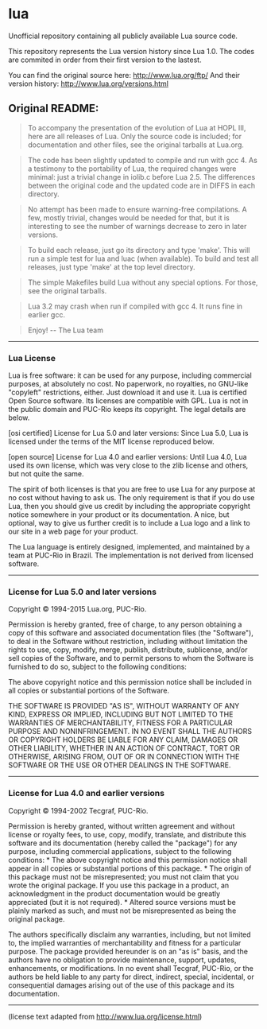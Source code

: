 # lua
Unofficial repository containing all publicly available Lua source code.

This repository represents the Lua version history since Lua 1.0. The codes are commited in order from their first version to the lastest.

You can find the original source here: http://www.lua.org/ftp/
And their version history: http://www.lua.org/versions.html

## Original README:
>To accompany the presentation of the evolution of Lua at HOPL III,
>here are all releases of Lua. Only the source code is included; for
>documentation and other files, see the original tarballs at Lua.org.

>The code has been slightly updated to compile and run with gcc 4. As a
>testimony to the portability of Lua, the required changes were minimal:
>just a trivial change in iolib.c before Lua 2.5. The differences between
>the original code and the updated code are in DIFFS in each directory.

>No attempt has been made to ensure warning-free compilations. A few,
>mostly trivial, changes would be needed for that, but it is interesting
>to see the number of warnings decrease to zero in later versions.

>To build each release, just go its directory and type 'make'. This will
>run a simple test for lua and luac (when available). To build and test
>all releases, just type 'make' at the top level directory.

>The simple Makefiles build Lua without any special options. For those,
>see the original tarballs.

>Lua 3.2 may crash when run if compiled with gcc 4. It runs fine in earlier gcc.

>Enjoy!
>-- The Lua team

_________________________________________________________________

### Lua License

   Lua  is  free  software:  it  can  be  used for any purpose, including
   commercial   purposes,   at  absolutely  no  cost.  No  paperwork,  no
   royalties,  no GNU-like "copyleft" restrictions, either. Just download
   it and use it. Lua is certified Open Source software. Its licenses are
   compatible with GPL. Lua is not in the public domain and PUC-Rio keeps
   its copyright. The legal details are below.

   [osi certified]   License for Lua 5.0 and later versions:
   Since Lua 5.0, Lua is licensed under the terms of the MIT license
   reproduced below.

   [open source]   License for Lua 4.0 and earlier versions:
   Until  Lua  4.0, Lua used its own license, which was very close to the
   zlib license and others, but not quite the same.

   The  spirit  of  both licenses is that you are free to use Lua for any
   purpose  at  no cost without having to ask us. The only requirement is
   that  if  you  do use Lua, then you should give us credit by including
   the  appropriate  copyright  notice  somewhere  in your product or its
   documentation.  A nice, but optional, way to give us further credit is
   to  include  a  Lua logo and a link to our site in a web page for your
   product.

   The  Lua language is entirely designed, implemented, and maintained by
   a  team  at  PUC-Rio in Brazil. The implementation is not derived from
   licensed software.
_________________________________________________________________

### License for Lua 5.0 and later versions

   Copyright © 1994-2015 Lua.org, PUC-Rio.

   Permission  is hereby granted, free of charge, to any person obtaining
   a  copy  of  this  software  and  associated  documentation files (the
   "Software"),  to  deal  in the Software without restriction, including
   without  limitation  the  rights to use, copy, modify, merge, publish,
   distribute,  sublicense,  and/or  sell  copies of the Software, and to
   permit  persons to whom the Software is furnished to do so, subject to
   the following conditions:

   The  above  copyright  notice  and  this  permission  notice  shall be
   included in all copies or substantial portions of the Software.

   THE  SOFTWARE  IS  PROVIDED  "AS  IS",  WITHOUT  WARRANTY OF ANY KIND,
   EXPRESS  OR  IMPLIED,  INCLUDING  BUT NOT LIMITED TO THE WARRANTIES OF
   MERCHANTABILITY, FITNESS FOR A PARTICULAR PURPOSE AND NONINFRINGEMENT.
   IN  NO  EVENT SHALL THE AUTHORS OR COPYRIGHT HOLDERS BE LIABLE FOR ANY
   CLAIM,  DAMAGES  OR OTHER LIABILITY, WHETHER IN AN ACTION OF CONTRACT,
   TORT  OR  OTHERWISE,  ARISING  FROM,  OUT OF OR IN CONNECTION WITH THE
   SOFTWARE OR THE USE OR OTHER DEALINGS IN THE SOFTWARE.
_________________________________________________________________

### License for Lua 4.0 and earlier versions

   Copyright © 1994-2002 Tecgraf, PUC-Rio.

   Permission  is  hereby  granted, without written agreement and without
   license  or  royalty  fees,  to  use,  copy,  modify,  translate,  and
   distribute  this  software  and  its  documentation (hereby called the
   "package") for any purpose, including commercial applications, subject
   to the following conditions:
     * The above copyright notice and this permission notice shall appear
       in all copies or substantial portions of this package.
     * The  origin  of  this package must not be misrepresented; you must
       not  claim  that  you  wrote the original package. If you use this
       package   in   a   product,   an  acknowledgment  in  the  product
       documentation   would  be  greatly  appreciated  (but  it  is  not
       required).
     * Altered  source  versions must be plainly marked as such, and must
       not be misrepresented as being the original package.

   The  authors  specifically disclaim any warranties, including, but not
   limited  to, the implied warranties of merchantability and fitness for
   a  particular purpose. The package provided hereunder is on an "as is"
   basis,  and  the  authors  have  no obligation to provide maintenance,
   support,  updates,  enhancements,  or modifications. In no event shall
   Tecgraf,  PUC-Rio,  or  the  authors  be  held liable to any party for
   direct,   indirect,  special,  incidental,  or  consequential  damages
   arising out of the use of this package and its documentation.
_________________________________________________________________

(license text adapted from http://www.lua.org/license.html)
